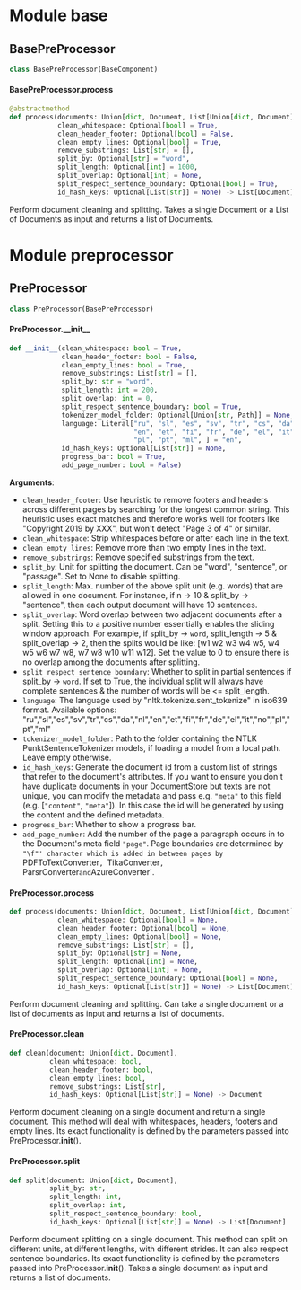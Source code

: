 <a id="base"></a>

# Module base

<a id="base.BasePreProcessor"></a>

## BasePreProcessor

```python
class BasePreProcessor(BaseComponent)
```

<a id="base.BasePreProcessor.process"></a>

#### BasePreProcessor.process

```python
@abstractmethod
def process(documents: Union[dict, Document, List[Union[dict, Document]]],
            clean_whitespace: Optional[bool] = True,
            clean_header_footer: Optional[bool] = False,
            clean_empty_lines: Optional[bool] = True,
            remove_substrings: List[str] = [],
            split_by: Optional[str] = "word",
            split_length: Optional[int] = 1000,
            split_overlap: Optional[int] = None,
            split_respect_sentence_boundary: Optional[bool] = True,
            id_hash_keys: Optional[List[str]] = None) -> List[Document]
```

Perform document cleaning and splitting. Takes a single Document or a List of Documents as input and returns a
list of Documents.

<a id="preprocessor"></a>

# Module preprocessor

<a id="preprocessor.PreProcessor"></a>

## PreProcessor

```python
class PreProcessor(BasePreProcessor)
```

<a id="preprocessor.PreProcessor.__init__"></a>

#### PreProcessor.\_\_init\_\_

```python
def __init__(clean_whitespace: bool = True,
             clean_header_footer: bool = False,
             clean_empty_lines: bool = True,
             remove_substrings: List[str] = [],
             split_by: str = "word",
             split_length: int = 200,
             split_overlap: int = 0,
             split_respect_sentence_boundary: bool = True,
             tokenizer_model_folder: Optional[Union[str, Path]] = None,
             language: Literal["ru", "sl", "es", "sv", "tr", "cs", "da", "nl",
                               "en", "et", "fi", "fr", "de", "el", "it", "no",
                               "pl", "pt", "ml", ] = "en",
             id_hash_keys: Optional[List[str]] = None,
             progress_bar: bool = True,
             add_page_number: bool = False)
```

**Arguments**:

- `clean_header_footer`: Use heuristic to remove footers and headers across different pages by searching
for the longest common string. This heuristic uses exact matches and therefore
works well for footers like "Copyright 2019 by XXX", but won't detect "Page 3 of 4"
or similar.
- `clean_whitespace`: Strip whitespaces before or after each line in the text.
- `clean_empty_lines`: Remove more than two empty lines in the text.
- `remove_substrings`: Remove specified substrings from the text.
- `split_by`: Unit for splitting the document. Can be "word", "sentence", or "passage". Set to None to disable splitting.
- `split_length`: Max. number of the above split unit (e.g. words) that are allowed in one document. For instance, if n -> 10 & split_by ->
"sentence", then each output document will have 10 sentences.
- `split_overlap`: Word overlap between two adjacent documents after a split.
Setting this to a positive number essentially enables the sliding window approach.
For example, if split_by -> `word`,
split_length -> 5 & split_overlap -> 2, then the splits would be like:
[w1 w2 w3 w4 w5, w4 w5 w6 w7 w8, w7 w8 w10 w11 w12].
Set the value to 0 to ensure there is no overlap among the documents after splitting.
- `split_respect_sentence_boundary`: Whether to split in partial sentences if split_by -> `word`. If set
to True, the individual split will always have complete sentences &
the number of words will be <= split_length.
- `language`: The language used by "nltk.tokenize.sent_tokenize" in iso639 format.
Available options: "ru","sl","es","sv","tr","cs","da","nl","en","et","fi","fr","de","el","it","no","pl","pt","ml"
- `tokenizer_model_folder`: Path to the folder containing the NTLK PunktSentenceTokenizer models, if loading a model from a local path. Leave empty otherwise.
- `id_hash_keys`: Generate the document id from a custom list of strings that refer to the document's
attributes. If you want to ensure you don't have duplicate documents in your DocumentStore but texts are
not unique, you can modify the metadata and pass e.g. `"meta"` to this field (e.g. [`"content"`, `"meta"`]).
In this case the id will be generated by using the content and the defined metadata.
- `progress_bar`: Whether to show a progress bar.
- `add_page_number`: Add the number of the page a paragraph occurs in to the Document's meta
field `"page"`. Page boundaries are determined by `"\f"' character which is added
in between pages by `PDFToTextConverter`, `TikaConverter`, `ParsrConverter` and
`AzureConverter`.

<a id="preprocessor.PreProcessor.process"></a>

#### PreProcessor.process

```python
def process(documents: Union[dict, Document, List[Union[dict, Document]]],
            clean_whitespace: Optional[bool] = None,
            clean_header_footer: Optional[bool] = None,
            clean_empty_lines: Optional[bool] = None,
            remove_substrings: List[str] = [],
            split_by: Optional[str] = None,
            split_length: Optional[int] = None,
            split_overlap: Optional[int] = None,
            split_respect_sentence_boundary: Optional[bool] = None,
            id_hash_keys: Optional[List[str]] = None) -> List[Document]
```

Perform document cleaning and splitting. Can take a single document or a list of documents as input and returns a list of documents.

<a id="preprocessor.PreProcessor.clean"></a>

#### PreProcessor.clean

```python
def clean(document: Union[dict, Document],
          clean_whitespace: bool,
          clean_header_footer: bool,
          clean_empty_lines: bool,
          remove_substrings: List[str],
          id_hash_keys: Optional[List[str]] = None) -> Document
```

Perform document cleaning on a single document and return a single document. This method will deal with whitespaces, headers, footers
and empty lines. Its exact functionality is defined by the parameters passed into PreProcessor.__init__().

<a id="preprocessor.PreProcessor.split"></a>

#### PreProcessor.split

```python
def split(document: Union[dict, Document],
          split_by: str,
          split_length: int,
          split_overlap: int,
          split_respect_sentence_boundary: bool,
          id_hash_keys: Optional[List[str]] = None) -> List[Document]
```

Perform document splitting on a single document. This method can split on different units, at different lengths,
with different strides. It can also respect sentence boundaries. Its exact functionality is defined by
the parameters passed into PreProcessor.__init__(). Takes a single document as input and returns a list of documents.

